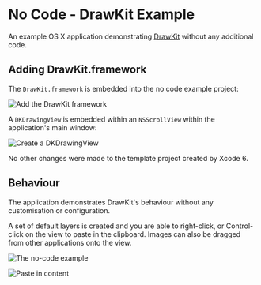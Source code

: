 # No Code - DrawKit Example

An example OS X application demonstrating [DrawKit](https://github.com/drawkit/DrawKit) without any additional code.

## Adding DrawKit.framework

The `DrawKit.framework` is embedded into the no code example project:

![Add the DrawKit framework](https://raw.githubusercontent.com/DrawKit/DrawKit/master/examples/0-no-code/images/xcode-drawkit-build-phases.png)

A `DKDrawingView` is embedded within an `NSScrollView` within the application's main window:

![Create a DKDrawingView](https://raw.githubusercontent.com/DrawKit/DrawKit/master/examples/0-no-code/images/xcode-dkdrawingview.png)

No other changes were made to the template project created by Xcode 6.

## Behaviour

The application demonstrates DrawKit's behaviour without any customisation or configuration.

A set of default layers is created and you are able to right-click, or Control-click on the view to paste in the clipboard. Images can also be dragged from other applications onto the view.

![The no-code example](https://raw.githubusercontent.com/DrawKit/DrawKit/master/examples/0-no-code/images/no-code-first-run.png)

![Paste in content](https://raw.githubusercontent.com/DrawKit/DrawKit/master/examples/0-no-code/images/no-code-pasted-in-text.png)
